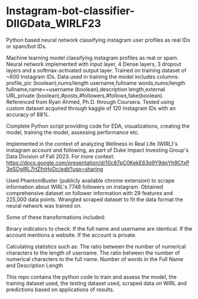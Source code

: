 # Instagram-bot-classifier-DIIGData_WIRLF23
Python based neural network classifying instagram user profiles as real IDs or spam/bot IDs.


Machine learning model classifying instagram profiles as real or spam. Neural network implemented with input layer, 4 Dense layers, 3 dropout layers and a softmax-activated output layer. Trained on training dataset of ~600 Instagram IDs. Data used in training the model includes columns: profile_pic (boolean),nums/length username,fullname words,nums/length fullname,name==username (boolean),description length,external URL,private (boolean),#posts,#followers,#follows,fake(boolean). Referenced from Ryan Ahmed, Ph.D. through Coursera. Tested using custom dataset acquired through kaggle of 120 Instagram IDs with an accuracy of 88%. 

Complete Python script providing code for EDA, visualizations, creating the model, training the model, assessing performance etc.

Implemented in the context of analyzing Wellness in Real Life (WIRL)'s instagram account and following, as part of Duke Impact Investing Group's Data Division of Fall 2023. For more context: https://docs.google.com/presentation/d/10c87pC0KekE63q9Y9dqYh9CfxP3eSOglRL7HZfnHvDc/edit?usp=sharing 

Used PhantomBuster (publicly available chrome extension) to scrape information about WIRL's 7748 followers on instagram. Obtained comprehensive dataset on follower information with 29 features and 225,000 data points. Wrangled scraped dataset to fit the data format the neural network was trained on. 

Some of these transformations included:

Binary indicators to check:
If the full name and username are identical.
If the account mentions a website.
If the account is private.

Calculating statistics such as:
The ratio between the number of numerical characters to the length of username.
The ratio between the number of numerical characters to the full name.
Number of words in the Full Name and Description Length 

This repo contains the python code to train and assess the model, the training dataset used, the testing dataset used, scraped data on WIRL and predictions based on applications of results. 




